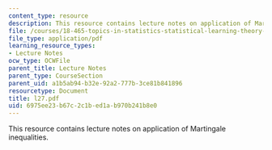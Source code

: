 ```yaml
---
content_type: resource
description: This resource contains lecture notes on application of Martingale inequalities.
file: /courses/18-465-topics-in-statistics-statistical-learning-theory-spring-2007/6975ee23b67c2c1bed1ab970b241b8e0_l27.pdf
file_type: application/pdf
learning_resource_types:
- Lecture Notes
ocw_type: OCWFile
parent_title: Lecture Notes
parent_type: CourseSection
parent_uid: a1b5ab94-b32e-92a2-777b-3ce81b841896
resourcetype: Document
title: l27.pdf
uid: 6975ee23-b67c-2c1b-ed1a-b970b241b8e0
---
```

This resource contains lecture notes on application of Martingale inequalities.

